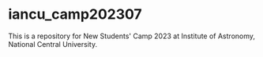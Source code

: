 # iancu_camp202307
This is a repository for New Students' Camp 2023 at Institute of Astronomy, National Central University.
